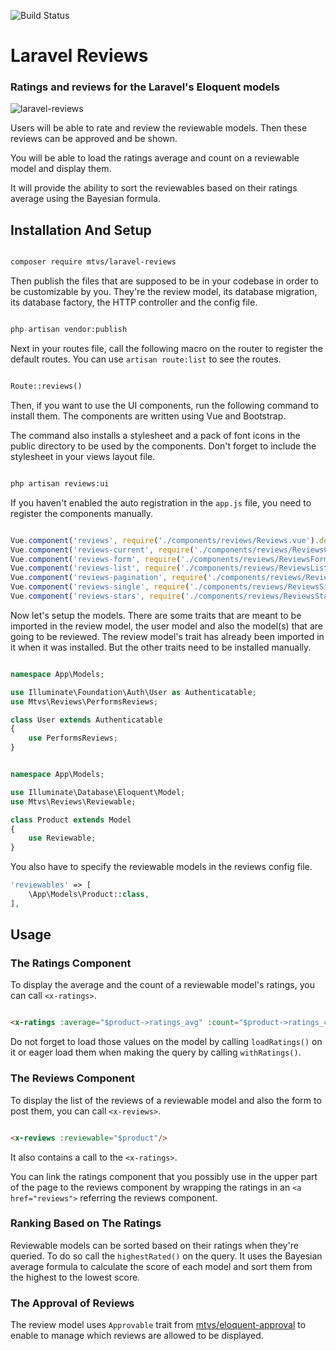 ![Build Status](https://github.com/mtvs/laravel-reviews/actions/workflows/build.yml/badge.svg)

# Laravel Reviews

### Ratings and reviews for the Laravel's Eloquent models

![laravel-reviews](https://user-images.githubusercontent.com/8286154/180592946-5d5d99ef-9e06-489a-9de9-b7a5184a6637.gif)


Users will be able to rate and review the reviewable models. Then these reviews
can be approved and be shown.

You will be able to load the ratings average and count on a reviewable model 
and display them.

It will provide the ability to sort the reviewables based on their
ratings average using the Bayesian formula.

## Installation And Setup

```sh

composer require mtvs/laravel-reviews

```
Then publish the files that are supposed to be in your codebase in order to be
customizable by you. They're the review model, its database migration, its 
database factory, the HTTP controller and the config file. 

```sh

php artisan vendor:publish

```
Next in your routes file, call the following macro on the router to register 
the default routes. You can use `artisan route:list` to see the routes.

```php

Route::reviews()

```
Then, if you want to use the UI components, run the following command to 
install them. The components are written using Vue and Bootstrap.

The command also installs a stylesheet and a pack of font icons in the public
directory to be used by the components. Don't forget to include the stylesheet
in your views layout file.

```sh

php artisan reviews:ui

```

If you haven't enabled the auto registration in the `app.js` file, you need to 
register the components manually.

```js

Vue.component('reviews', require('./components/reviews/Reviews.vue').default);
Vue.component('reviews-current', require('./components/reviews/ReviewsCurrent.vue').default);
Vue.component('reviews-form', require('./components/reviews/ReviewsForm.vue').default);
Vue.component('reviews-list', require('./components/reviews/ReviewsList.vue').default);
Vue.component('reviews-pagination', require('./components/reviews/ReviewsPagination.vue').default);
Vue.component('reviews-single', require('./components/reviews/ReviewsSingle.vue').default);
Vue.component('reviews-stars', require('./components/reviews/ReviewsStars.vue').default);

````

Now let's setup the models. There are some traits that are meant to be imported
in the review model, the user model and also the model(s) that are going to be
reviewed. The review model's trait has already been imported in it when it was
installed. But the other traits need to be installed manually.

```php

namespace App\Models;

use Illuminate\Foundation\Auth\User as Authenticatable;
use Mtvs\Reviews\PerformsReviews;

class User extends Authenticatable
{
	use PerformsReviews;
}

```
```php

namespace App\Models;

use Illuminate\Database\Eloquent\Model;
use Mtvs\Reviews\Reviewable;

class Product extends Model
{
    use Reviewable;
}

```
You also have to specify the reviewable models in the reviews config file.

```php
'reviewables' => [
	\App\Models\Product::class,	
],
```
## Usage

### The Ratings Component

To display the average and the count of a reviewable model's ratings, you can
call `<x-ratings>`. 

```html

<x-ratings :average="$product->ratings_avg" :count="$product->ratings_count"/>

```

Do not forget to load those values on the model by calling `loadRatings()` on
it or eager load them when making the query by calling `withRatings()`.

### The Reviews Component

To display the list of the reviews of a reviewable model and also the form to
post them, you can call `<x-reviews>`.

```html

<x-reviews :reviewable="$product"/>

```
It also contains a call to the `<x-ratings>`.

You can link the ratings component that you possibly use in the upper part of
the page to the reviews component by wrapping the ratings in an
`<a href="reviews">` referring the reviews component.

### Ranking Based on The Ratings

Reviewable models can be sorted based on their ratings when they're queried.
To do so call the `highestRated()` on the query. It uses the Bayesian average 
formula to calculate the score of each model and sort them from the highest to
the lowest score.

### The Approval of Reviews

The review model uses `Approvable` trait from 
[mtvs/eloquent-approval](https://github.com/mtvs/eloquent-approval) to enable 
to manage which reviews are allowed to be displayed. 
